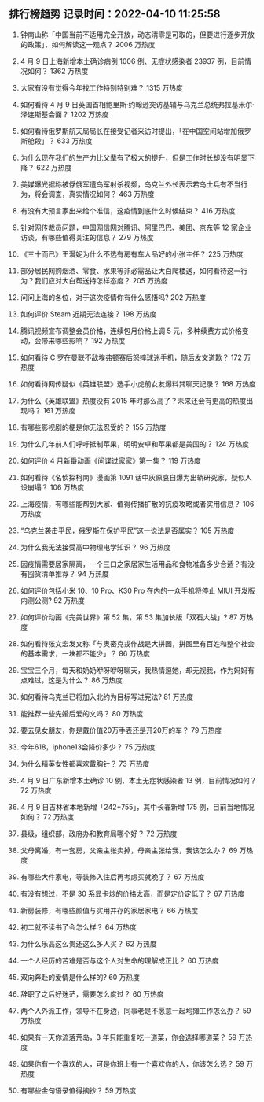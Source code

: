 
## 排行榜趋势 记录时间：2022-04-10 11:25:58
  
  1. 钟南山称「中国当前不适用完全开放，动态清零是可取的，但要进行逐步开放的政策」，如何解读这一观点？ 2006 万热度
    
  2. 4 月 9 日上海新增本土确诊病例 1006 例、无症状感染者 23937 例，目前情况如何？ 1362 万热度
    
  3. 大家有没有觉得今年找工作特别特别难？ 1315 万热度
    
  4. 如何看待 4 月 9 日英国首相鲍里斯·约翰逊突访基辅与乌克兰总统弗拉基米尔·泽连斯基会面？ 1202 万热度
    
  5. 如何看待俄罗斯航天局局长在接受记者采访时提出，「在中国空间站增加俄罗斯舱段」？ 633 万热度
    
  6. 为什么现在我们的生产力比父辈有了极大的提升，但是工作时长却没有明显下降？ 622 万热度
    
  7. 美媒曝光据称被俘俄军遭乌军射杀视频，乌克兰外长表示若乌士兵有不当行为，将会调查，真实情况如何？ 463 万热度
    
  8. 有没有大预言家出来给个准信，这疫情到底什么时候结束？ 416 万热度
    
  9. 针对网传裁员问题，中国网信网对腾讯、阿里巴巴、美团、京东等 12 家企业访谈，有哪些值得关注的信息？ 279 万热度
    
  10. 《三十而已》王漫妮为什么不选有房有车人品好的小张主任？ 225 万热度
    
  11. 部分居民网购烟酒、零食、水果等非必需品让大白爬楼送，如何看待这一行为？我们应对大白帮送持怎样态度？ 205 万热度
    
  12. 问问上海的各位，对于这次疫情你有什么感悟吗? 202 万热度
    
  13. 如何评价 Steam 近期无法连接？ 198 万热度
    
  14. 腾讯视频宣布调整会员价格，连续包月价格上调 5 元，多种续费方式价格变动，会带来哪些影响？ 192 万热度
    
  15. 如何看待 C 罗在曼联不敌埃弗顿赛后怒摔球迷手机，随后发文道歉？ 172 万热度
    
  16. 如何看待网传疑似《英雄联盟》选手小虎前女友爆料其聊天记录？ 168 万热度
    
  17. 为什么《英雄联盟》热度没有 2015 年时那么高了？未来还会有更高的热度出现吗？ 161 万热度
    
  18. 有哪些影视剧的梗是你无法忍受的？ 155 万热度
    
  19. 为什么几年前人们呼吁抵制苹果，明明安卓和苹果都是美国的？ 124 万热度
    
  20. 如何评价 4 月新番动画《间谍过家家》第一集？ 119 万热度
    
  21. 如何看待《名侦探柯南》漫画第 1091 话中灰原哀自爆为出轨研究家，疑似人设崩塌？ 106 万热度
    
  22. 上海疫情，有哪些能帮到大家、值得传播扩散的抗疫攻略或者实用信息？ 106 万热度
    
  23. “乌克兰袭击平民，俄罗斯在保护平民”这一说法是否属实？ 105 万热度
    
  24. 为什么我无法接受高中物理电学知识？ 96 万热度
    
  25. 因疫情需要居家隔离，一个三口之家居家生活用品和食物准备多少合适？有没有囤货清单推荐？ 94 万热度
    
  26. 如何评价包括小米 10、10 Pro、K30 Pro 在内的一众手机将停止 MIUI 开发版内测公测? 92 万热度
    
  27. 如何评价动画《完美世界》第 52 集，第 53 集加长版「双石大战」? 87 万热度
    
  28. 如何看待张文宏发文称「与奥密克戎作战是大拼图，拼图里有百姓和整个社会的基本需求，一块都不能少」？ 86 万热度
    
  29. 宝宝三个月，每天和奶奶咿呀咿呀聊天，我热情逗她，却无视我，作为妈妈有点难过，这是为什么？ 86 万热度
    
  30. 如何看待乌克兰已将加入北约为目标写进宪法? 81 万热度
    
  31. 能推荐一些先婚后爱的文吗？ 80 万热度
    
  32. 要去见女朋友，你是戴价值20万手表还是开20万的车？ 79 万热度
    
  33. 今年618，iphone13会降价多少？ 75 万热度
    
  34. 为什么精英女性都喜欢戴胸针？ 73 万热度
    
  35. 4 月 9 日广东新增本土确诊 10 例、本土无症状感染者 13 例，目前情况如何？ 72 万热度
    
  36. 4 月 9 日吉林省本地新增「242+755」，其中长春新增 175 例，目前当地情况如何？ 72 万热度
    
  37. 县级，组织部，政府办和教育局哪个好？ 72 万热度
    
  38. 父母离婚，有一套房，父亲主张卖掉，母亲主张给我，我该怎么办？ 69 万热度
    
  39. 有哪些大件家电，等装修入住后再考虑买就晚了？ 67 万热度
    
  40. 有没有想过，不是 30 系显卡炒的价格太高，而是定价定低了？ 67 万热度
    
  41. 新房装修，有哪些颜值与实用并存的家居家电？ 66 万热度
    
  42. 初二就不读书了会怎么样？ 64 万热度
    
  43. 为什么乐高这么贵还这么多人买？ 62 万热度
    
  44. 一个人经历的苦难是否与这个人对生命的理解成正比？ 60 万热度
    
  45. 双向奔赴的爱情是什么样的? 60 万热度
    
  46. 辞职了之后好迷茫，需要怎么度过？ 60 万热度
    
  47. 两个人外派工作，领导不在身边，同事老是不愿意一起均摊工作怎么办？ 59 万热度
    
  48. 如果有一天你流落荒岛，3 年只能重复吃一道菜，你会选择哪道菜？ 59 万热度
    
  49. 如果你有一个喜欢的人，可是你班上有一个喜欢你的人，你该怎么选？ 59 万热度
    
  50. 有哪些金句语录值得摘抄？ 59 万热度
    